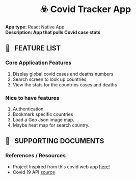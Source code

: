 <Div align="center">

# :biohazard: Covid Tracker App

</div>
<strong>App type:</strong> React Native App<br/>
<strong>Description: App that pulls Covid case stats</strong>
<br/>

## :bookmark_tabs: &nbsp; FEATURE LIST

### Core Application Features

1. Display global covid cases and deaths numbers
2. Search screen to look up countries
3. View the stats for the countries cases and deaths

### Nice to have features

1. Authentication
2. Bookmark specific countries
3. Load a Geo Json image map.
4. Maybe heat map for search country.

## :file_folder: &nbsp; SUPPORTING DOCUMENTS

### References / Resources

-   Project Inspired from this covid web app [here!](https://www.arcgis.com/apps/dashboards/bda7594740fd40299423467b48e9ecf6)
-   Covid 19 API [source](https://covid19api.com/)
